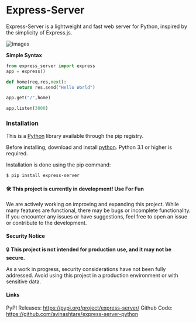 # Express-Server

Express-Server is a lightweight and fast web server for Python, inspired by the simplicity  of Express.js.

![images](https://camo.githubusercontent.com/f6128b6a17c28ec054b7ab67e595d39f503a0e17b116901141c05e1a1016985a/68747470733a2f2f692e636c6f756475702e636f6d2f7a6659366c4c376546612d3330303078333030302e706e67)

**Simple Syntax**
```python
from express_server import express
app = express()

def home(req,res,next):
    return res.send("Hello World")

app.get("/",home)

app.listen(3000)
```

### Installation

This is a [Python](https://python.org/) library available through the pip registry.

Before installing, download and install [python](https://www.python.org/downloads/). Python 3.1 or higher is required.

Installation is done using the pip command:
```shell
$ pip install express-server
```

#### 🛠️ **This project is currently in development! Use For Fun**

We are actively working on improving and expanding this project. While many features are functional, there may be bugs or incomplete functionality. If you encounter any issues or have suggestions, feel free to open an issue or contribute to the development.

#### Security Notice

🔒 **This project is not intended for production use, and it may not be secure.**

As a work in progress, security considerations have not been fully addressed. Avoid using this project in a production environment or with sensitive data.

#### Links
PyPI Releases: https://pypi.org/project/express-server/
Github Code: https://github.com/avinashtare/express-server-python